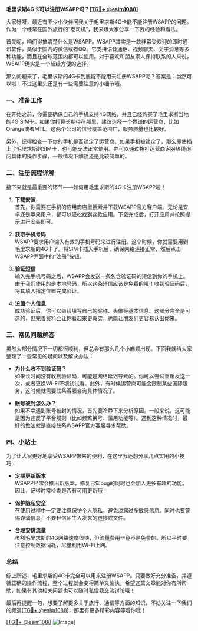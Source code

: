 **毛里求斯4G卡可以注册WSAPP吗？[[TG💪+ @esim1088](https://t.me/s/esim1088)]**

大家好呀，最近有不少小伙伴问我关于毛里求斯4G卡能不能注册WSAPP的问题。作为一个经常在国外旅行的“老司机”，我来跟大家分享一下我的经验和看法。

首先呢，咱们得搞清楚什么是WSAPP。WSAPP其实是一款非常受欢迎的即时通讯软件，类似于国内的微信或者QQ。它支持语音通话、视频聊天、文字消息等多种功能，而且在全球范围内都可以使用。对于喜欢和朋友家人保持联系的人来说，WSAPP确实是一个超级方便的选择。

那么问题来了，毛里求斯的4G卡到底能不能用来注册WSAPP呢？答案是：当然可以啦！不过这里头还是有一些需要注意的小细节哦。

### 一、准备工作

在开始之前，你需要确保自己的手机支持4G网络，并且已经购买了毛里求斯当地的4G SIM卡。如果你打算长期待在那里，建议选择一个靠谱的运营商，比如Orange或者MTL。这两个公司的信号覆盖范围广，服务质量也比较好。

另外，记得检查一下你的手机是否锁定了运营商。如果手机被锁定了，那么即使插上了毛里求斯的SIM卡，也可能无法正常使用。你可以通过拨打运营商客服热线询问具体的操作步骤，一般情况下解锁还是比较简单的。

### 二、注册流程详解

接下来就是最重要的环节——如何用毛里求斯的4G卡注册WSAPP啦！

1. **下载安装**  
   首先，你需要在手机的应用商店里搜索并下载WSAPP官方客户端。无论是安卓还是苹果用户，都可以轻松找到这款应用。下载完成后，打开应用并按照提示进行安装即可。

2. **获取手机号码**  
   WSAPP要求用户输入有效的手机号码来进行注册。这个时候，你就需要用到毛里求斯的4G卡了。将SIM卡插入手机后，确保网络连接正常，然后点击WSAPP界面中的“注册”按钮。

3. **验证短信**  
   输入完手机号码之后，WSAPP会发送一条包含验证码的短信到你的手机上。由于我们使用的是本地号码，所以这条短信应该是免费的哦！收到验证码后，将其填入指定位置完成验证。

4. **设置个人信息**  
   成功验证后，你可以继续填写自己的昵称、头像等基本信息。这部分完全是可选的，但完善资料会让你看起来更真实，也能让朋友们更容易认出你来。

### 三、常见问题解答

虽然大部分情况下一切都很顺利，但总会有那么几个小麻烦出现。下面我就给大家整理了一些常见的疑问以及解决办法：

- **为什么收不到验证码？**  
  如果长时间没有收到验证码，可能是网络延迟导致的。你可以尝试重新发送一次，或者更换Wi-Fi环境试试看。此外，有时候运营商可能会限制某些国际服务，这时候就需要联系客服咨询具体情况了。

- **账号被封怎么办？**  
  如果不幸遇到账号被封的情况，首先要冷静下来分析原因。一般来说，这可能是因为违反了平台规则（比如频繁换号、滥用功能等）。遇到这种情况时，最好的做法就是直接联系WSAPP官方客服寻求帮助。

### 四、小贴士

为了让大家更好地享受WSAPP带来的便利，在这里我还想分享几点实用的小技巧：

- **定期更新版本**  
  WSAPP经常会推出新版本，修复已知bug的同时也会加入更多有趣的功能。因此，记得时常检查是否有可用更新哦！

- **保护隐私安全**  
  在使用过程中一定要注意保护个人隐私，避免泄露过多敏感信息。同时也要警惕诈骗信息，不要轻信陌生人发来的链接或文件。

- **合理安排流量**  
  虽然毛里求斯的4G网络速度很快，但流量费用毕竟不是免费的。所以平时要注意控制数据消耗，尽量利用Wi-Fi上网。

### 总结

综上所述，毛里求斯的4G卡完全可以用来注册WSAPP。只要做好充分准备，并遵循正确的操作流程，整个过程就会变得简单又愉快。希望这篇文章能对你有所帮助，如果有其他相关问题也可以随时私信我交流讨论哦！

最后再提醒一句，想要了解更多关于旅行、通信等方面的知识，不妨关注一下我们的频道[[TG💪+ @esim1088](https://t.me/s/esim1088)]，那里有更多精彩内容等着你哦！

[[TG💪+ @esim1088](https://t.me/s/esim1088) ![Image](https://i.postimg.cc/4NQfJmqS/Snipaste-2025-05-13-00-14-12.png)]